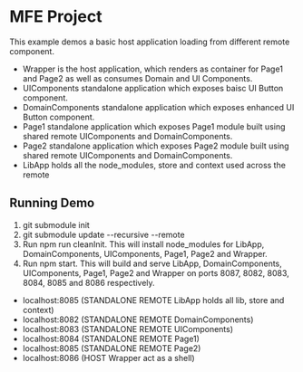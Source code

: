 # MFE Project

This example demos a basic host application loading from different remote component.

- Wrapper is the host application, which renders as container for Page1 and Page2 as well as consumes Domain and UI Components.
- UIComponents standalone application which exposes baisc UI Button component.
- DomainComponents standalone application which exposes enhanced UI Button component.
- Page1 standalone application which exposes Page1 module built using shared remote UIComponents and DomainComponents.
- Page2 standalone application which exposes Page2 module built using shared remote UIComponents and DomainComponents.
- LibApp holds all the node_modules, store and context used across the remote

## Running Demo
1. git submodule init
2. git submodule update --recursive --remote
3. Run npm run cleanInit. This will install node_modules for LibApp, DomainComponents, UIComponents, Page1, Page2 and Wrapper.
4. Run npm start. This will build and serve LibApp, DomainComponents, UIComponents, Page1, Page2 and Wrapper on ports 8087, 8082, 8083, 8084, 8085 and 8086 respectively.

- localhost:8085 (STANDALONE REMOTE LibApp holds all lib, store and context)
- localhost:8082 (STANDALONE REMOTE DomainComponents)
- localhost:8083 (STANDALONE REMOTE UIComponents)
- localhost:8084 (STANDALONE REMOTE Page1)
- localhost:8085 (STANDALONE REMOTE Page2)
- localhost:8086 (HOST Wrapper act as a shell)
